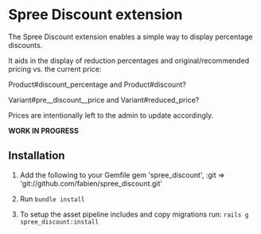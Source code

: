 # Spree Discount extension

The Spree Discount extension enables a simple way to display percentage discounts.

It aids in the display of reduction percentages and original/recommended pricing vs. the current price:

Product#discount_percentage and Product#discount?

Variant#pre__discount__price and Variant#reduced_price?

Prices are intentionally left to the admin to update accordingly.

**WORK IN PROGRESS**

## Installation

1. Add the following to your Gemfile
  gem 'spree\_discount', :git => 'git://github.com/fabien/spree_discount.git'

2. Run `bundle install`

3. To setup the asset pipeline includes and copy migrations run: `rails g spree_discount:install`

